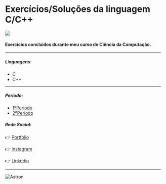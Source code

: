# Exercícios/Soluções da linguagem C/C++
![](https://imgur.com/38RyDmc.png)

#### Exercícios concluidos durante meu curso de Ciência da Computação.
***
#####  Linguagens:
  - C
  - C++
***

##### Periodo:
  - [1ºPeriodo](https://github.com/IagoAntunes/Materiais--Ciencia-da-Computacao/tree/master/Ci%C3%AAncia%20da%20Computa%C3%A7%C3%A3o%201%C2%BAPeriodo)
  - [2ºPeriodo](https://github.com/IagoAntunes/Materiais--Ciencia-da-Computacao/tree/master/Ci%C3%AAncia%20da%20Computa%C3%A7%C3%A3o%202%C2%BAPeriodo)


##### Rede Social:

:point_right: [Portfólio](https://busque.dev/h/iago)

:point_right: [Instagram](https://www.instagram.com/iago_ferreira010/?hl=pt-br)

:point_right: [Linkedin](https://www.linkedin.com/in/iago-antunes-5277131a5/)

***

![Astron](https://user-images.githubusercontent.com/63758301/85813381-6b556980-b739-11ea-91b5-740c1f91a5c4.jpg)
